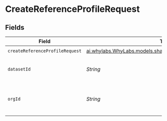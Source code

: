 # CreateReferenceProfileRequest


## Fields

| Field                                                                                                                  | Type                                                                                                                   | Required                                                                                                               | Description                                                                                                            | Example                                                                                                                |
| ---------------------------------------------------------------------------------------------------------------------- | ---------------------------------------------------------------------------------------------------------------------- | ---------------------------------------------------------------------------------------------------------------------- | ---------------------------------------------------------------------------------------------------------------------- | ---------------------------------------------------------------------------------------------------------------------- |
| `createReferenceProfileRequest`                                                                                        | [ai.whylabs.WhyLabs.models.shared.CreateReferenceProfileRequest](../../models/shared/CreateReferenceProfileRequest.md) | :heavy_check_mark:                                                                                                     | N/A                                                                                                                    |                                                                                                                        |
| `datasetId`                                                                                                            | *String*                                                                                                               | :heavy_check_mark:                                                                                                     | The unique model ID in your company.                                                                                   | model-123                                                                                                              |
| `orgId`                                                                                                                | *String*                                                                                                               | :heavy_check_mark:                                                                                                     | Your company's unique organization ID                                                                                  | org-123                                                                                                                |
